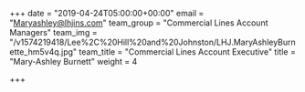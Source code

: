 +++
date = "2019-04-24T05:00:00+00:00"
email = "Maryashley@lhjins.com"
team_group = "Commercial Lines Account Managers"
team_img = "/v1574219418/Lee%2C%20Hill%20and%20Johnston/LHJ.MaryAshleyBurnette_hm5v4q.jpg"
team_title = "Commercial Lines Account Executive"
title = "Mary-Ashley Burnett"
weight = 4

+++
